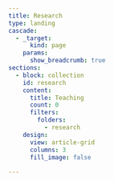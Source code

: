 ```yaml
---
title: Research
type: landing
cascade:
  - _target:
      kind: page
    params:
      show_breadcrumb: true
sections:
  - block: collection
    id: research
    content:
      title: Teaching
      count: 0
      filters:
        folders:
          - research
    design:
      view: article-grid
      columns: 3
      fill_image: false
  
---
```

